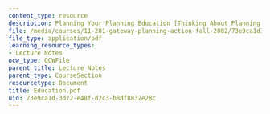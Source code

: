 ```yaml
---
content_type: resource
description: Planning Your Planning Education [Thinking About Planning Education]
file: /media/courses/11-201-gateway-planning-action-fall-2002/73e9ca1d3d72e48fd2c3b8df8832e28c_Education.pdf
file_type: application/pdf
learning_resource_types:
- Lecture Notes
ocw_type: OCWFile
parent_title: Lecture Notes
parent_type: CourseSection
resourcetype: Document
title: Education.pdf
uid: 73e9ca1d-3d72-e48f-d2c3-b8df8832e28c
---
```

